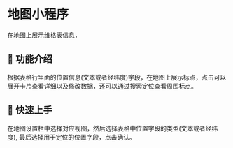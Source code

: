 # 地图小程序
在地图上展示维格表信息，

## 🎨 功能介绍
根据表格行里面的位置信息(文本或者经纬度)字段，在地图上展示标点，点击可以展开卡片查看详细以及修改数据，还可以通过搜索定位查看周围标点。

## 🚀 快速上手
在地图设置栏中选择对应视图，然后选择表格中位置字段的类型(文本或者经纬度), 最后选择用于定位的位置字段，点击确认。
